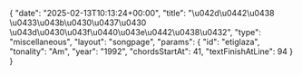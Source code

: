 {
    "date": "2025-02-13T10:13:24+00:00",
    "title": "\u042d\u0442\u0438 \u0433\u043b\u0430\u0437\u0430 \u043d\u0430\u043f\u0440\u043e\u0442\u0438\u0432",
    "type": "miscellaneous",
    "layout": "songpage",
    "params": {
        "id": "etiglaza",
        "tonality": "Am",
        "year": "1992",
        "chordsStartAt": 41,
        "textFinishAtLine": 94
    }
}